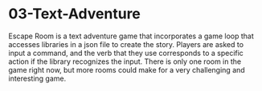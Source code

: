# 03-Text-Adventure
Escape Room is a text adventure game that incorporates a game loop that accesses libraries in a json file to create the story. Players are asked to input a command, and the verb that they use corresponds to a specific action if the library recognizes the input. There is only one room in the game right now, but more rooms could make for a very challenging and interesting game. 


